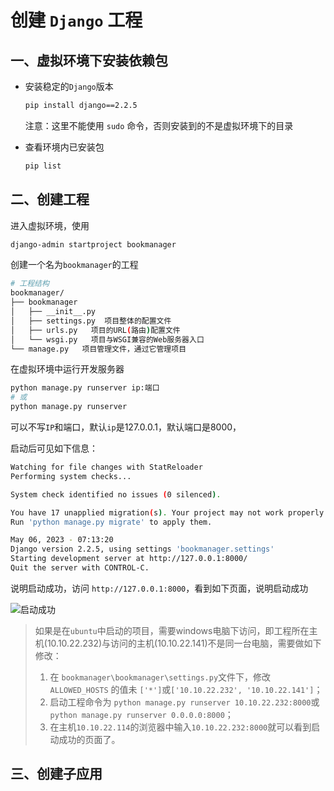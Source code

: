 # 创建 `Django` 工程

## 一、虚拟环境下安装依赖包

* 安装稳定的`Django`版本

  ```bash
  pip install django==2.2.5
  ```

  注意：这里不能使用 `sudo` 命令，否则安装到的不是虚拟环境下的目录

* 查看环境内已安装包

  ```bash
  pip list
  ```

## 二、创建工程

进入虚拟环境，使用

```bash
django-admin startproject bookmanager
```

创建一个名为`bookmanager`的工程

```bash
# 工程结构
bookmanager/
├── bookmanager
│   ├── __init__.py
│   ├── settings.py  项目整体的配置文件
│   ├── urls.py   项目的URL(路由)配置文件
│   └── wsgi.py   项目与WSGI兼容的Web服务器入口
└── manage.py   项目管理文件，通过它管理项目
```

在虚拟环境中运行开发服务器

```bash
python manage.py runserver ip:端口
# 或
python manage.py runserver
```

可以不写`IP`和端口，默认`ip`是127.0.0.1，默认端口是8000，

启动后可见如下信息：

```bash
Watching for file changes with StatReloader
Performing system checks...

System check identified no issues (0 silenced).

You have 17 unapplied migration(s). Your project may not work properly until you apply the migrations for app(s): admin, auth, contenttypes, sessions.
Run 'python manage.py migrate' to apply them.

May 06, 2023 - 07:13:20
Django version 2.2.5, using settings 'bookmanager.settings'
Starting development server at http://127.0.0.1:8000/
Quit the server with CONTROL-C.
```

说明启动成功，访问 `http://127.0.0.1:8000`，看到如下页面，说明启动成功

![启动成功](../static/1.png)

> 如果是在`ubuntu`中启动的项目，需要windows电脑下访问，即工程所在主机(10.10.22.232)与访问的主机(10.10.22.141)不是同一台电脑，需要做如下修改：
>
> 1. 在 `bookmanager\bookmanager\settings.py`文件下，修改 `ALLOWED_HOSTS` 的值未 `['*']`或`['10.10.22.232', '10.10.22.141']`；
> 2. 启动工程命令为 `python manage.py runserver 10.10.22.232:8000`或`python manage.py runserver 0.0.0.0:8000`；
> 3. 在主机`10.10.22.114`的浏览器中输入`10.10.22.232:8000`就可以看到启动成功的页面了。

## 三、创建子应用
